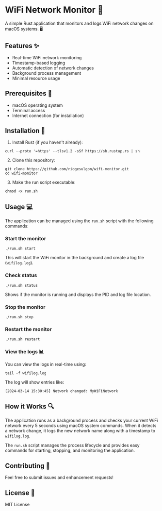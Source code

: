 # WiFi Network Monitor 📡

A simple Rust application that monitors and logs WiFi network changes on macOS systems. 🖥️

## Features ✨

- Real-time WiFi network monitoring
- Timestamp-based logging
- Automatic detection of network changes
- Background process management
- Minimal resource usage

## Prerequisites 🔧

- macOS operating system
- Terminal access
- Internet connection (for installation)

## Installation 🚀

1. Install Rust (if you haven't already): 
```
curl --proto '=https' --tlsv1.2 -sSf https://sh.rustup.rs | sh
```

2. Clone this repository:
```
git clone https://github.com/riogesulgon/wifi-monitor.git
cd wifi-monitor
```

3. Make the run script executable:
```
chmod +x run.sh
```

## Usage 💻

The application can be managed using the `run.sh` script with the following commands:

### Start the monitor
```
./run.sh start
```

This will start the WiFi monitor in the background and create a log file (`wifilog.log`).

### Check status
```
./run.sh status
```

Shows if the monitor is running and displays the PID and log file location.

### Stop the monitor
```
./run.sh stop
```

### Restart the monitor
```
./run.sh restart
```

### View the logs 📊

You can view the logs in real-time using:
```
tail -f wifilog.log
```

The log will show entries like:
```
[2024-03-14 15:30:45] Network changed: MyWiFiNetwork
```

## How it Works 🔍

The application runs as a background process and checks your current WiFi network every 5 seconds using macOS system commands. When it detects a network change, it logs the new network name along with a timestamp to `wifilog.log`.

The `run.sh` script manages the process lifecycle and provides easy commands for starting, stopping, and monitoring the application.

## Contributing 🤝

Feel free to submit issues and enhancement requests!

## License 📝

MIT License